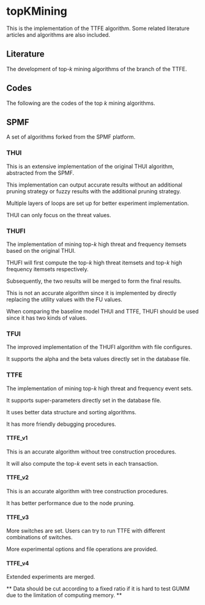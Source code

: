 # topKMining

This is the implementation of the TTFE algorithm. Some related literature articles and algorithms are also included. 

## Literature

The development of top-$k$ mining algorithms of the branch of the TTFE. 

## Codes

The following are the codes of the top $k$ mining algorithms. 

## SPMF

A set of algorithms forked from the SPMF platform. 

### THUI

This is an extensive implementation of the original THUI algorithm, abstracted from the SPMF. 

This implementation can output accurate results without an additional pruning strategy or fuzzy results with the additional pruning strategy. 

Multiple layers of loops are set up for better experiment implementation. 

THUI can only focus on the threat values. 

### THUFI

The implementation of mining top-$k$ high threat and frequency itemsets based on the original THUI. 

THUFI will first compute the top-$k$ high threat itemsets and top-$k$ high frequency itemsets respectively. 

Subsequently, the two results will be merged to form the final results. 

This is not an accurate algorithm since it is implemented by directly replacing the utility values with the FU values. 

When comparing the baseline model THUI and TTFE, THUFI should be used since it has two kinds of values. 

### TFUI

The improved implementation of the THUFI algorithm with file configures. 

It supports the alpha and the beta values directly set in the database file. 

### TTFE

The implementation of mining top-$k$ high threat and frequency event sets. 

It supports super-parameters directly set in the database file. 

It uses better data structure and sorting algorithms. 

It has more friendly debugging procedures. 

#### TTFE_v1

This is an accurate algorithm without tree construction procedures. 

It will also compute the top-$k$ event sets in each transaction. 

#### TTFE_v2

This is an accurate algorithm with tree construction procedures. 

It has better performance due to the node pruning. 

#### TTFE_v3

More switches are set. Users can try to run TTFE with different combinations of switches. 

More experimental options and file operations are provided. 

#### TTFE_v4

Extended experiments are merged. 

** Data should be cut according to a fixed ratio if it is hard to test GUMM due to the limitation of computing memory. **
